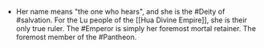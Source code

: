- Her name means "the one who hears", and she is the #Deity of #salvation. For the Lu people of the [[Hua Divine Empire]], she is their only true ruler. The #Emperor is simply her foremost mortal retainer. The foremost member of the #Pantheon.